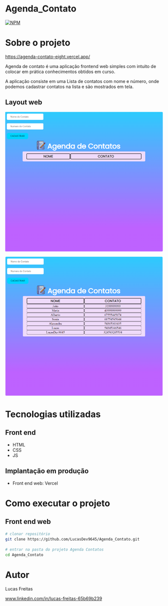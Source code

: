 # Agenda_Contato
[![NPM](https://img.shields.io/npm/l/react)](https://github.com/LucasDev9645/Agenda_Contato/blob/main/LICENSE) 

# Sobre o projeto

https://agenda-contato-eight.vercel.app/

Agenda de contato é uma aplicação frontend web simples com intuito de colocar em prática conhecimentos obtidos em curso.

A aplicação consiste em uma Lista de contatos com nome e número, onde podemos cadastrar contatos na lista e são mostrados em tela.

## Layout web
![Web 1](https://github.com/LucasDev9645/Images_Readme/blob/main/Screenshot_1.png)

![Web 2](https://github.com/LucasDev9645/Images_Readme/blob/main/Screenshot_2.png)

# Tecnologias utilizadas

## Front end
- HTML
- CSS
- JS

## Implantação em produção
- Front end web: Vercel

# Como executar o projeto

## Front end web

```bash
# clonar repositório
git clone https://github.com/LucasDev9645/Agenda_Contato.git

# entrar na pasta do projeto Agenda Contatos
cd Agenda_Contato
```

# Autor

Lucas Freitas

www.linkedin.com/in/lucas-freitas-65b69b239
